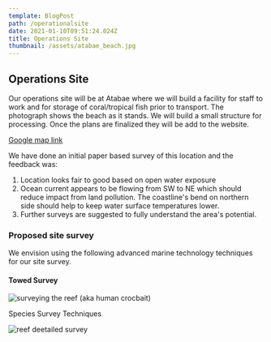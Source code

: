 ```yaml
---
template: BlogPost
path: /operationalsite
date: 2021-01-10T09:51:24.024Z
title: Operations Site
thumbnail: /assets/atabae_beach.jpg
---
```

## Operations Site

Our operations site will be at Atabae where we will build a facility for staff to work and for storage of coral/tropical fish prior to transport. The photograph shows the beach as it stands.  We will build a small structure for processing.  Once the plans are finalized they will be  add to the website.

[Google map link](https://www.google.com/maps/search/?api=1&query=-8.8014629,125.0943148)

We have done an initial paper based survey of this location and the feedback was:

1. Location looks fair to good based on open water exposure
2. Ocean current appears to be flowing from SW to NE which should reduce impact from land pollution.  The coastline's bend on northern side should help to keep water surface temperatures lower.
3. Further surveys are suggested to fully understand the area's potential.

### Proposed site survey 

We envision using the following advanced marine technology  techniques for our site survey.

#### Towed Survey

![surveying the reef (aka human crocbait)](/assets/crocbait.png "Manta Towed Reef Survey")

Species Survey Techniques

![reef deetailed survey](/assets/reefspeciessurvey.png "Detailed Reef Survey")
